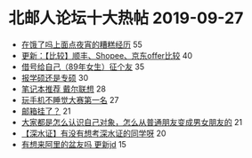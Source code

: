 # 北邮人论坛十大热帖 2019-09-27

- [在饿了吗上面点夜宵的糟糕经历](https://bbs.byr.cn/article/Talking/6150947) 55
- [更新：【比较】顺丰、Shopee、京东offer比较](https://bbs.byr.cn/article/Job/2049946) 40
- [借号给自己（89年女生）征个友](https://bbs.byr.cn/article/Friends/1937590) 35
- [报学硕还是专硕](https://bbs.byr.cn/article/AimGraduate/1175475) 30
- [笔记本推荐 戴尔联想](https://bbs.byr.cn/article/Notebook/180246) 28
- [玩手机不睡觉大赛第一名](https://bbs.byr.cn/article/Picture/3240726) 27
- [邮箱挂了？](https://bbs.byr.cn/article/BUPTNet/102444) 21
- [大家都是怎么认识自己对象，怎么从普通朋友变成男女朋友的](https://bbs.byr.cn/article/Feeling/3122752) 21
- [【深水证】有没有想考深水证的同学呀](https://bbs.byr.cn/article/Swim/127573) 20
- [有想来阿里的盆友吗 更新jd](https://bbs.byr.cn/article/WorkLife/1130056) 15


